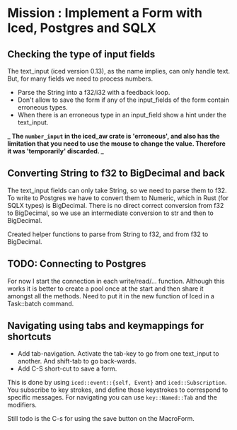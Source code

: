 # Mission : Implement a Form with Iced, Postgres and SQLX

## Checking the type of input fields

The text_input (iced version 0.13), as the name implies, can only handle text. But, for many fields we need
to process numbers.

- Parse the String into a f32/i32 with a feedback loop.
- Don't allow to save the form if any of the input_fields of the form contain erroneous types.
- When there is an erroneous type in an input_field show a hint under the text_input.

**_ The `number_input` in the iced_aw crate is 'erroneous', and also has the limitation that you
need to use the mouse to change the value. Therefore it was 'temporarily' discarded. _**

## Converting String to f32 to BigDecimal and back

The text_input fields can only take String, so we need to parse them to f32. To write to Postgres we have to
convert them to Numeric, which in Rust (for SQLX types) is BigDecimal. There is no direct correct conversion
from f32 to BigDecimal, so we use an intermediate conversion to str and then to BigDecimal.

Created helper functions to parse from String to f32, and from f32 to BigDecimal.

## TODO: Connecting to Postgres

For now I start the connection in each write/read/... function. Although this works it is better to create a
pool once at the start and then share it amongst all the methods. Need to put it in the new function of Iced in a
Task::batch command.

## Navigating using tabs and keymappings for shortcuts

- Add tab-navigation. Activate the tab-key to go from one text_input to another. And shift-tab
  to go back-wards.
- Add C-S short-cut to save a form.

This is done by using `iced::event::{self, Event}` and `iced::Subscription`. You subscribe to key strokes, and
define those keystrokes to correspond to specific messages. For navigating you can use `key::Named::Tab` and the modifiers.

Still todo is the C-s for using the save button on the MacroForm.
